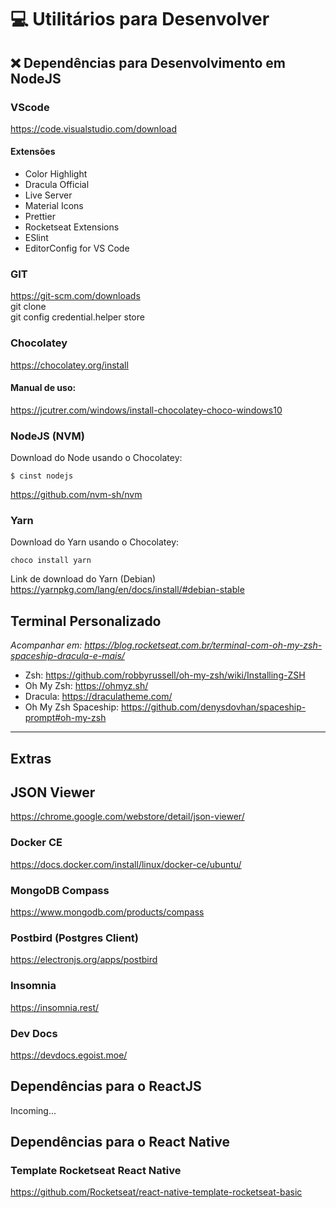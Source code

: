 # :computer: Utilitários para Desenvolver

## :x: Dependências para Desenvolvimento em NodeJS

### VScode
https://code.visualstudio.com/download

#### Extensões
- Color Highlight
- Dracula Official
- Live Server
- Material Icons
- Prettier
- Rocketseat Extensions
- ESlint
- EditorConfig for VS Code

### GIT
https://git-scm.com/downloads  
git clone  
git config credential.helper store

### Chocolatey
https://chocolatey.org/install  

#### Manual de uso:  
https://jcutrer.com/windows/install-chocolatey-choco-windows10

### NodeJS (NVM)

Download do Node usando o Chocolatey:

```shell
$ cinst nodejs
```

https://github.com/nvm-sh/nvm

### Yarn

Download do Yarn usando o Chocolatey:

```shell
choco install yarn
```

Link de download do Yarn (Debian)  
https://yarnpkg.com/lang/en/docs/install/#debian-stable


## Terminal Personalizado
*Acompanhar em: https://blog.rocketseat.com.br/terminal-com-oh-my-zsh-spaceship-dracula-e-mais/*

- Zsh: https://github.com/robbyrussell/oh-my-zsh/wiki/Installing-ZSH
- Oh My Zsh: https://ohmyz.sh/
- Dracula: https://draculatheme.com/
- Oh My Zsh Spaceship: https://github.com/denysdovhan/spaceship-prompt#oh-my-zsh


<hr/>


## Extras

## JSON Viewer
https://chrome.google.com/webstore/detail/json-viewer/

### Docker CE
https://docs.docker.com/install/linux/docker-ce/ubuntu/

### MongoDB Compass
https://www.mongodb.com/products/compass

### Postbird (Postgres Client)
https://electronjs.org/apps/postbird

### Insomnia
https://insomnia.rest/

### Dev Docs
https://devdocs.egoist.moe/



## Dependências para o ReactJS

Incoming...

## Dependências para o React Native

### Template Rocketseat React Native
https://github.com/Rocketseat/react-native-template-rocketseat-basic
